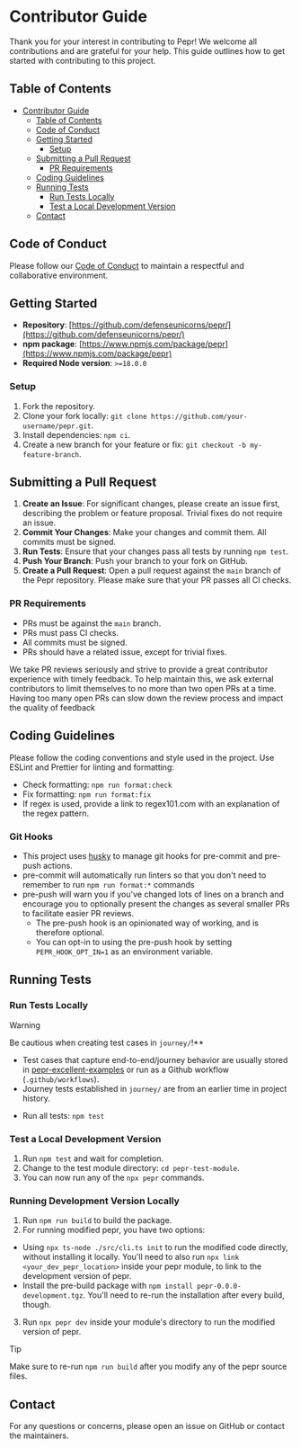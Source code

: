 # Contributor Guide

Thank you for your interest in contributing to Pepr! We welcome all contributions and are grateful for your help. This guide outlines how to get started with contributing to this project.

## Table of Contents

- [Contributor Guide](#contributor-guide)
  - [Table of Contents](#table-of-contents)
  - [Code of Conduct](#code-of-conduct)
  - [Getting Started](#getting-started)
    - [Setup](#setup)
  - [Submitting a Pull Request](#submitting-a-pull-request)
    - [PR Requirements](#pr-requirements)
  - [Coding Guidelines](#coding-guidelines)
  - [Running Tests](#running-tests)
    - [Run Tests Locally](#run-tests-locally)
    - [Test a Local Development Version](#test-a-local-development-version)
  - [Contact](#contact)

## Code of Conduct

Please follow our [Code of Conduct](../../CODE_OF_CONDUCT.md) to maintain a respectful and collaborative environment.

## Getting Started

- **Repository**: [https://github.com/defenseunicorns/pepr/](https://github.com/defenseunicorns/pepr/)
- **npm package**: [https://www.npmjs.com/package/pepr](https://www.npmjs.com/package/pepr)
- **Required Node version**: `>=18.0.0`

### Setup

1. Fork the repository.
2. Clone your fork locally: `git clone https://github.com/your-username/pepr.git`.
3. Install dependencies: `npm ci`.
4. Create a new branch for your feature or fix: `git checkout -b my-feature-branch`.

## Submitting a Pull Request

1. **Create an Issue**: For significant changes, please create an issue first, describing the problem or feature proposal. Trivial fixes do not require an issue.
2. **Commit Your Changes**: Make your changes and commit them. All commits must be signed.
3. **Run Tests**: Ensure that your changes pass all tests by running `npm test`.
4. **Push Your Branch**: Push your branch to your fork on GitHub.
5. **Create a Pull Request**: Open a pull request against the `main` branch of the Pepr repository. Please make sure that your PR passes all CI checks.

### PR Requirements

- PRs must be against the `main` branch.
- PRs must pass CI checks.
- All commits must be signed.
- PRs should have a related issue, except for trivial fixes.

We take PR reviews seriously and strive to provide a great contributor experience with timely feedback. To help maintain this, we ask external contributors to limit themselves to no more than two open PRs at a time. Having too many open PRs can slow down the review process and impact the quality of feedback

## Coding Guidelines

Please follow the coding conventions and style used in the project. Use ESLint and Prettier for linting and formatting:

- Check formatting: `npm run format:check`
- Fix formatting: `npm run format:fix`
- If regex is used, provide a link to regex101.com with an explanation of the regex pattern.

### Git Hooks

- This project uses [husky](https://typicode.github.io/husky/) to manage git hooks for pre-commit and pre-push actions.
- pre-commit will automatically run linters so that you don't need to remember to run `npm run format:*` commands
- pre-push will warn you if you've changed lots of lines on a branch and encourage you to optionally present the changes as several smaller PRs to facilitate easier PR reviews.
  - The pre-push hook is an opinionated way of working, and is therefore optional.
  - You can opt-in to using the pre-push hook by setting `PEPR_HOOK_OPT_IN=1` as an environment variable.

## Running Tests

### Run Tests Locally

> [!WARNING]
> Be cautious when creating test cases in `journey/`!**
>
> - Test cases that capture end-to-end/journey behavior are usually stored in [pepr-excellent-examples](https://github.com/defenseunicorns/pepr-excellent-examples) or run as a Github workflow (`.github/workflows`).
> - Journey tests established in `journey/` are from an earlier time in project history.

- Run all tests: `npm test`

### Test a Local Development Version

1. Run `npm test` and wait for completion.
2. Change to the test module directory: `cd pepr-test-module`.
3. You can now run any of the `npx pepr` commands.

### Running Development Version Locally

1. Run `npm run build` to build the package.
2. For running modified pepr, you have two options:

  - Using `npx ts-node ./src/cli.ts init` to run the modified code directly, without installing it locally.
    You'll need to also run `npx link <your_dev_pepr_location>` inside your pepr module, to link to the
    development version of pepr.
  - Install the pre-build package with `npm install pepr-0.0.0-development.tgz`.
    You'll need to re-run the installation after every build, though.

3. Run `npx pepr dev` inside your module's directory to run the modified version of pepr.

> [!TIP]
> Make sure to re-run `npm run build` after you modify any of the pepr source files.

## Contact

For any questions or concerns, please open an issue on GitHub or contact the maintainers.
